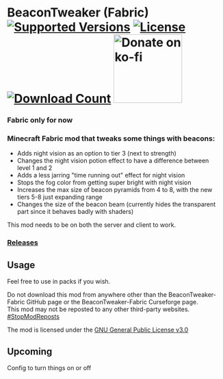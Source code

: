 <h1>BeaconTweaker (Fabric)<br>
  <a href="https://www.curseforge.com/minecraft/mc-mods/beacontweaker-fabric"><img src="http://cf.way2muchnoise.eu/versions/%20For%20MC%20_448242_all(555-0C8E8E-fff-010101).svg" alt="Supported Versions"></a>
  <a href="https://github.com/PieKing1215/BeaconTweaker-Fabric/blob/master/LICENSE.md"><img src="https://img.shields.io/github/license/PieKing1215/BeaconTweaker-Fabric?style=flat&color=0C8E8E" alt="License"></a>
  <a href="https://www.curseforge.com/minecraft/mc-mods/beacontweaker-fabric"><img src="http://cf.way2muchnoise.eu/full_448242_downloads(E04E14-555-fff-010101-1C1C1C).svg" alt="Download Count"></a>
  <a href="https://ko-fi.com/X8X34Y6MZ"><img src="https://ko-fi.com/img/githubbutton_sm.svg" alt="Donate on ko-fi" width="160px"></a>
</h1>

### Fabric only for now<!--[Forge Version Here](https://github.com/PieKing1215/BeaconTweaker-Forge)-->

### Minecraft Fabric mod that tweaks some things with beacons:
- Adds night vision as an option to tier 3 (next to strength)
- Changes the night vision potion effect to have a difference between level 1 and 2
- Adds a less jarring "time running out" effect for night vision
- Stops the fog color from getting super bright with night vision
- Increases the max size of beacon pyramids from 4 to 8, with the new tiers 5-8 just expanding range
- Changes the size of the beacon beam (currently hides the transparent part since it behaves badly with shaders)

This mod needs to be on both the server and client to work.

### [Releases](https://github.com/PieKing1215/BeaconTweaker-Fabric/releases)

## Usage

Feel free to use in packs if you wish.

Do not download this mod from anywhere other than the BeaconTweaker-Fabric GitHub page or the BeaconTweaker-Fabric Curseforge page.<br>
This mod may not be reposted to any other third-party websites.<br>
[#StopModReposts](https://stopmodreposts.org)

The mod is licensed under the [GNU General Public License v3.0](LICENSE.md)

## Upcoming
Config to turn things on or off
